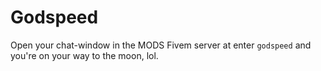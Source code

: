 # Godspeed

Open your chat-window in the MODS Fivem server at enter ```godspeed``` and you're on your way to the moon, lol.
